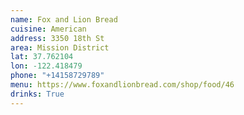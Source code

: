```yaml
---
name: Fox and Lion Bread
cuisine: American
address: 3350 18th St
area: Mission District
lat: 37.762104
lon: -122.418479
phone: "+14158729789"
menu: https://www.foxandlionbread.com/shop/food/46
drinks: True
---
```

